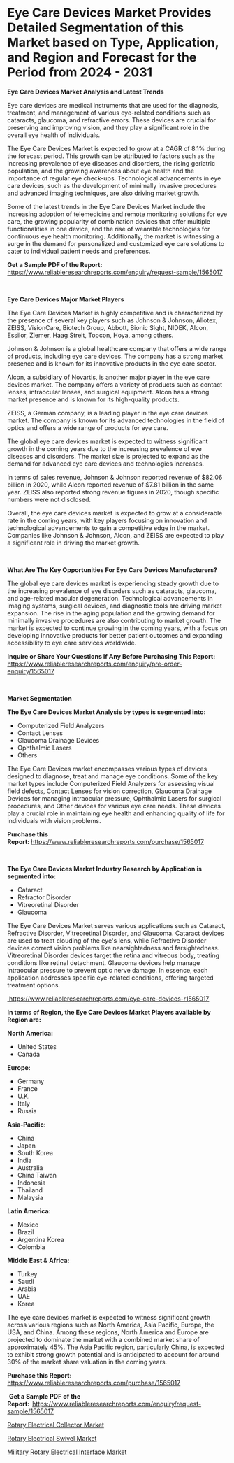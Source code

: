 <p><h1>Eye Care Devices Market Provides Detailed Segmentation of this Market based on Type, Application, and Region and Forecast for the Period from 2024 - 2031</h1></p><p><strong>Eye Care Devices Market Analysis and Latest Trends</strong></p>
<p><p>Eye care devices are medical instruments that are used for the diagnosis, treatment, and management of various eye-related conditions such as cataracts, glaucoma, and refractive errors. These devices are crucial for preserving and improving vision, and they play a significant role in the overall eye health of individuals.</p><p>The Eye Care Devices Market is expected to grow at a CAGR of 8.1% during the forecast period. This growth can be attributed to factors such as the increasing prevalence of eye diseases and disorders, the rising geriatric population, and the growing awareness about eye health and the importance of regular eye check-ups. Technological advancements in eye care devices, such as the development of minimally invasive procedures and advanced imaging techniques, are also driving market growth.</p><p>Some of the latest trends in the Eye Care Devices Market include the increasing adoption of telemedicine and remote monitoring solutions for eye care, the growing popularity of combination devices that offer multiple functionalities in one device, and the rise of wearable technologies for continuous eye health monitoring. Additionally, the market is witnessing a surge in the demand for personalized and customized eye care solutions to cater to individual patient needs and preferences.</p></p>
<p><strong>Get a Sample PDF of the Report:&nbsp;</strong> <a href="https://www.reliableresearchreports.com/enquiry/request-sample/1565017">https://www.reliableresearchreports.com/enquiry/request-sample/1565017</a></p>
<p>&nbsp;</p>
<p><strong>Eye Care Devices Major Market Players</strong></p>
<p><p>The Eye Care Devices Market is highly competitive and is characterized by the presence of several key players such as Johnson & Johnson, Allotex, ZEISS, VisionCare, Biotech Group, Abbott, Bionic Sight, NIDEK, Alcon, Essilor, Ziemer, Haag Streit, Topcon, Hoya, among others. </p><p>Johnson & Johnson is a global healthcare company that offers a wide range of products, including eye care devices. The company has a strong market presence and is known for its innovative products in the eye care sector.</p><p>Alcon, a subsidiary of Novartis, is another major player in the eye care devices market. The company offers a variety of products such as contact lenses, intraocular lenses, and surgical equipment. Alcon has a strong market presence and is known for its high-quality products.</p><p>ZEISS, a German company, is a leading player in the eye care devices market. The company is known for its advanced technologies in the field of optics and offers a wide range of products for eye care.</p><p>The global eye care devices market is expected to witness significant growth in the coming years due to the increasing prevalence of eye diseases and disorders. The market size is projected to expand as the demand for advanced eye care devices and technologies increases.</p><p>In terms of sales revenue, Johnson & Johnson reported revenue of $82.06 billion in 2020, while Alcon reported revenue of $7.81 billion in the same year. ZEISS also reported strong revenue figures in 2020, though specific numbers were not disclosed.</p><p>Overall, the eye care devices market is expected to grow at a considerable rate in the coming years, with key players focusing on innovation and technological advancements to gain a competitive edge in the market. Companies like Johnson & Johnson, Alcon, and ZEISS are expected to play a significant role in driving the market growth.</p></p>
<p>&nbsp;</p>
<p><strong>What Are The Key Opportunities For Eye Care Devices Manufacturers?</strong></p>
<p><p>The global eye care devices market is experiencing steady growth due to the increasing prevalence of eye disorders such as cataracts, glaucoma, and age-related macular degeneration. Technological advancements in imaging systems, surgical devices, and diagnostic tools are driving market expansion. The rise in the aging population and the growing demand for minimally invasive procedures are also contributing to market growth. The market is expected to continue growing in the coming years, with a focus on developing innovative products for better patient outcomes and expanding accessibility to eye care services worldwide.</p></p>
<p><strong>Inquire or Share Your Questions If Any Before Purchasing This Report:</strong> <a href="https://www.reliableresearchreports.com/enquiry/pre-order-enquiry/1565017">https://www.reliableresearchreports.com/enquiry/pre-order-enquiry/1565017</a></p>
<p>&nbsp;</p>
<p><strong>Market Segmentation</strong></p>
<p><strong>The Eye Care Devices Market Analysis by types is segmented into:</strong></p>
<p><ul><li>Computerized Field Analyzers</li><li>Contact Lenses</li><li>Glaucoma Drainage Devices</li><li>Ophthalmic Lasers</li><li>Others</li></ul></p>
<p><p>The Eye Care Devices market encompasses various types of devices designed to diagnose, treat and manage eye conditions. Some of the key market types include Computerized Field Analyzers for assessing visual field defects, Contact Lenses for vision correction, Glaucoma Drainage Devices for managing intraocular pressure, Ophthalmic Lasers for surgical procedures, and Other devices for various eye care needs. These devices play a crucial role in maintaining eye health and enhancing quality of life for individuals with vision problems.</p></p>
<p><strong>Purchase this Report:&nbsp;</strong><a href="https://www.reliableresearchreports.com/purchase/1565017">https://www.reliableresearchreports.com/purchase/1565017</a></p>
<p>&nbsp;</p>
<p><strong>The Eye Care Devices Market Industry Research by Application is segmented into:</strong></p>
<p><ul><li>Cataract</li><li>Refractor Disorder</li><li>Vitreoretinal Disorder</li><li>Glaucoma</li></ul></p>
<p><p>The Eye Care Devices Market serves various applications such as Cataract, Refractive Disorder, Vitreoretinal Disorder, and Glaucoma. Cataract devices are used to treat clouding of the eye's lens, while Refractive Disorder devices correct vision problems like nearsightedness and farsightedness. Vitreoretinal Disorder devices target the retina and vitreous body, treating conditions like retinal detachment. Glaucoma devices help manage intraocular pressure to prevent optic nerve damage. In essence, each application addresses specific eye-related conditions, offering targeted treatment options.</p></p>
<p><a href="https://www.reliableresearchreports.com/eye-care-devices-r1565017">&nbsp;https://www.reliableresearchreports.com/eye-care-devices-r1565017</a></p>
<p><strong>In terms of Region, the Eye Care Devices Market Players available by Region are:</strong></p>
<p>
    <p> <strong> North America: </strong>
        <ul>
            <li>United States</li>
            <li>Canada</li>
        </ul>
        </p> 
    <p> <strong> Europe: </strong>
        <ul>
            <li>Germany</li>
            <li>France</li>
            <li>U.K.</li>
            <li>Italy</li>
            <li>Russia</li>
        </ul>
        </p> 
    <p> <strong> Asia-Pacific: </strong>
        <ul>
            <li>China</li>
            <li>Japan</li>
            <li>South Korea</li>
            <li>India</li>
            <li>Australia</li>
            <li>China Taiwan</li>
            <li>Indonesia</li>
            <li>Thailand</li>
            <li>Malaysia</li>
        </ul>
        </p> 
    <p> <strong> Latin America: </strong>
        <ul>
            <li>Mexico</li>
            <li>Brazil</li>
            <li>Argentina Korea</li>
            <li>Colombia</li>
        </ul>
        </p> 
    <p> <strong> Middle East & Africa: </strong>
        <ul>
            <li>Turkey</li>
            <li>Saudi</li>
            <li>Arabia</li>
            <li>UAE</li>
            <li>Korea</li>
        </ul>
    </p>
    </p>
<p><p>The eye care devices market is expected to witness significant growth across various regions such as North America, Asia Pacific, Europe, the USA, and China. Among these regions, North America and Europe are projected to dominate the market with a combined market share of approximately 45%. The Asia Pacific region, particularly China, is expected to exhibit strong growth potential and is anticipated to account for around 30% of the market share valuation in the coming years.</p></p>
<p><strong>Purchase this Report: </strong><a href="https://www.reliableresearchreports.com/purchase/1565017">https://www.reliableresearchreports.com/purchase/1565017</a></p>
<p>&nbsp;<strong>Get a Sample PDF of the Report:&nbsp;&nbsp;</strong><a href="https://www.reliableresearchreports.com/enquiry/request-sample/1565017">https://www.reliableresearchreports.com/enquiry/request-sample/1565017</a></p>
<p><strong></strong></p>
<p><p><a href="https://github.com/jnzzvtbl92/Market-Research-Report-List-1/blob/main/rotary-electrical-collector-market.md">Rotary Electrical Collector Market</a></p><p><a href="https://github.com/Seman3302/Market-Research-Report-List-1/blob/main/rotary-electrical-swivel-market.md">Rotary Electrical Swivel Market</a></p><p><a href="https://github.com/jhonangga41/Market-Research-Report-List-1/blob/main/military-rotary-electrical-interface-market.md">Military Rotary Electrical Interface Market</a></p></p>